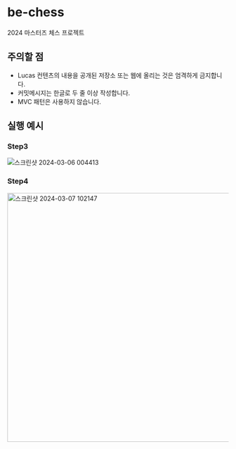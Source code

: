 # be-chess

2024 마스터즈 체스 프로젝트

## 주의할 점

- Lucas 컨텐츠의 내용을 공개된 저장소 또는 웹에 올리는 것은 엄격하게 금지합니다.
- 커밋메시지는 한글로 두 줄 이상 작성합니다.
- MVC 패턴은 사용하지 않습니다.

## 실행 예시
### Step3

![스크린샷 2024-03-06 004413](https://github.com/codesquad-members-2024/be-chess/assets/43567025/53570c01-f0a5-43ec-a629-d7ce8b1b29b5)

### Step4

<img width="566" alt="스크린샷 2024-03-07 102147" src="https://github.com/codesquad-members-2024/be-chess/assets/43567025/ea177cfb-6cf0-45d9-ac62-fb1bc32e1077">